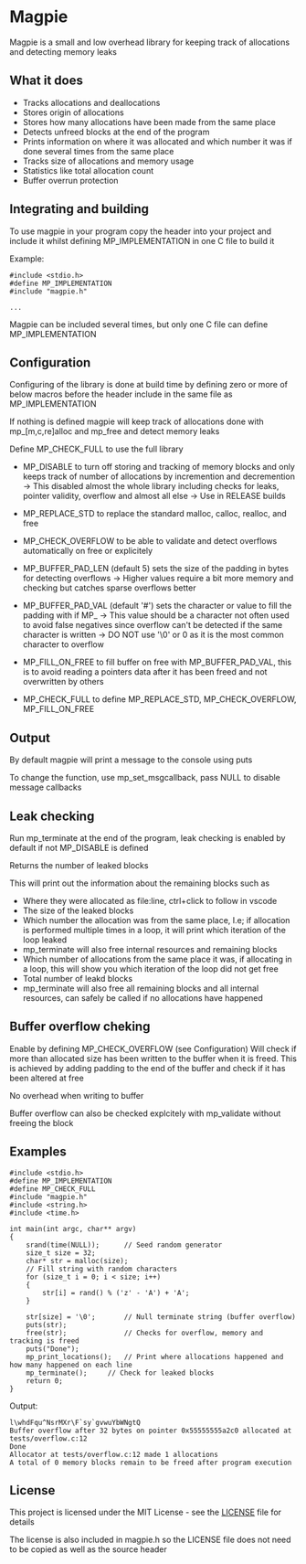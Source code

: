 # Magpie

Magpie is a small and low overhead library for keeping track of allocations and detecting memory leaks

## What it does
* Tracks allocations and deallocations
* Stores origin of allocations
* Stores how many allocations have been made from the same place
* Detects unfreed blocks at the end of the program
* Prints information on where it was allocated and which number it was if done several times from the same place
* Tracks size of allocations and memory usage
* Statistics like total allocation count
* Buffer overrun protection

## Integrating and building
To use magpie in your program copy the header into your project and include it whilst defining MP_IMPLEMENTATION in one C file to build it

Example:
```
#include <stdio.h>
#define MP_IMPLEMENTATION
#include "magpie.h"

...
```
Magpie can be included several times, but only one C file can define MP_IMPLEMENTATION

## Configuration
Configuring of the library is done at build time by defining zero or more of below macros before the header include in the same file as MP_IMPLEMENTATION

If nothing is defined magpie will keep track of allocations done with mp_[m,c,re]alloc and mp_free and detect memory leaks

Define MP_CHECK_FULL to use the full library

* MP_DISABLE to turn off storing and tracking of memory blocks and only keeps track of number of allocations by incremention and decremention
-> This disabled almost the whole library including checks for leaks, pointer validity, overflow and almost all else
-> Use in RELEASE builds
* MP_REPLACE_STD to replace the standard malloc, calloc, realloc, and free
* MP_CHECK_OVERFLOW to be able to validate and detect overflows automatically on free or explicitely
* MP_BUFFER_PAD_LEN (default 5) sets the size of the padding in bytes for detecting overflows
-> Higher values require a bit more memory and checking but catches sparse overflows better
* MP_BUFFER_PAD_VAL (default '#') sets the character or value to fill the padding with if MP_
-> This value should be a character not often used to avoid false negatives since overflow can't be detected if the same character is written
-> DO NOT use '\0' or 0 as it is the most common character to overflow
* MP_FILL_ON_FREE to fill buffer on free with MP_BUFFER_PAD_VAL, this is to avoid reading a pointers data after it has been freed and not overwritten by others

* MP_CHECK_FULL to define MP_REPLACE_STD, MP_CHECK_OVERFLOW, MP_FILL_ON_FREE

## Output
By default magpie will print a message to the console using puts

To change the function, use mp_set_msgcallback, pass NULL to disable message callbacks

## Leak checking
Run mp_terminate at the end of the program, leak checking is enabled by default if not MP_DISABLE is defined

Returns the number of leaked blocks

This will print out the information about the remaining blocks such as

* Where they were allocated as file:line, ctrl+click to follow in vscode
* The size of the leaked blocks
* Which number the allocation was from the same place, I.e; if allocation is performed multiple times in a loop, it will print which iteration of the loop leaked
* mp_terminate will also free internal resources and remaining blocks
* Which number of allocations from the same place it was, if allocating in a loop, this will show you which iteration of the loop did not get free
* Total number of leakd blocks
* mp_terminate will also free all remaining blocks and all internal resources, can safely be called if no allocations have happened

## Buffer overflow cheking
Enable by defining MP_CHECK_OVERFLOW (see Configuration)
Will check if more than allocated size has been written to the buffer when it is freed.
This is achieved by adding padding to the end of the buffer and check if it has been altered at free

No overhead when writing to buffer

Buffer overflow can also be checked explcitely with mp_validate without freeing the block

## Examples
```
#include <stdio.h>
#define MP_IMPLEMENTATION
#define MP_CHECK_FULL
#include "magpie.h"
#include <string.h>
#include <time.h>

int main(int argc, char** argv)
{
	srand(time(NULL));    	// Seed random generator
	size_t size = 32;
	char* str = malloc(size);
	// Fill string with random characters
	for (size_t i = 0; i < size; i++)
	{
		str[i] = rand() % ('z' - 'A') + 'A';
	}

	str[size] = '\0';     	// Null terminate string (buffer overflow)
	puts(str);
	free(str);            	// Checks for overflow, memory and tracking is freed
	puts("Done");
	mp_print_locations(); 	// Print where allocations happened and how many happened on each line
	mp_terminate();		// Check for leaked blocks
	return 0;
}
```
Output:
```
l\whdFqu^NsrMXr\F`sy`gvwuYbWNgtQ
Buffer overflow after 32 bytes on pointer 0x55555555a2c0 allocated at tests/overflow.c:12
Done
Allocator at tests/overflow.c:12 made 1 allocations
A total of 0 memory blocks remain to be freed after program execution
```


## License

This project is licensed under the MIT License - see the [LICENSE](LICENSE) file for details

The license is also included in magpie.h so the LICENSE file does not need to be copied as well as the source header
